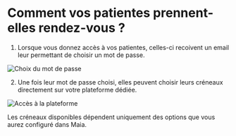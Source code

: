 # Comment vos patientes prennent-elles rendez-vous ?

1. Lorsque vous donnez accès à vos patientes, celles-ci recoivent un email leur permettant de choisir un mot de passe.


![Choix du mot de passe](/img/appointments/appointment_update_password.gif)


2. Une fois leur mot de passe choisi, elles peuvent choisir leurs créneaux directement sur votre plateforme dédiée.


![Accès à la plateforme](/img/appointments/prise_rdv.gif)


Les créneaux disponibles dépendent uniquement des options que vous aurez configuré dans Maia.
